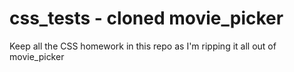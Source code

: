 # css_tests - cloned movie_picker
Keep all the CSS homework in this repo as I'm ripping it all out of movie_picker

